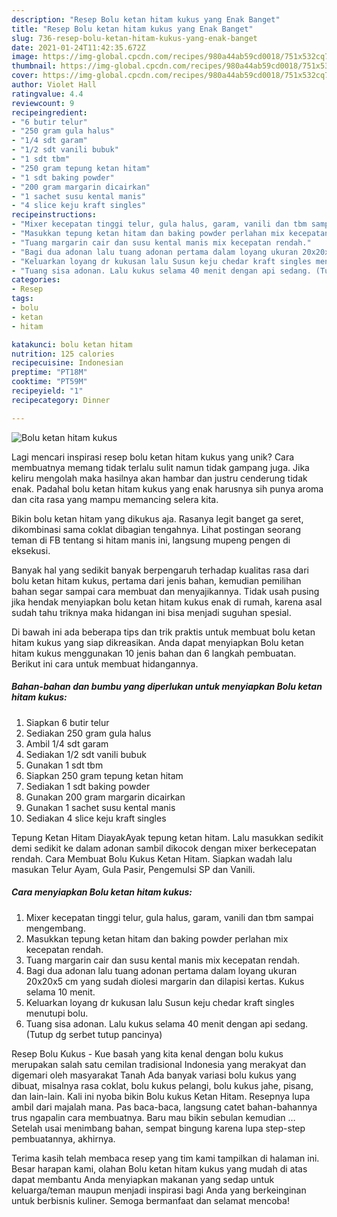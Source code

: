 ```yaml
---
description: "Resep Bolu ketan hitam kukus yang Enak Banget"
title: "Resep Bolu ketan hitam kukus yang Enak Banget"
slug: 736-resep-bolu-ketan-hitam-kukus-yang-enak-banget
date: 2021-01-24T11:42:35.672Z
image: https://img-global.cpcdn.com/recipes/980a44ab59cd0018/751x532cq70/bolu-ketan-hitam-kukus-foto-resep-utama.jpg
thumbnail: https://img-global.cpcdn.com/recipes/980a44ab59cd0018/751x532cq70/bolu-ketan-hitam-kukus-foto-resep-utama.jpg
cover: https://img-global.cpcdn.com/recipes/980a44ab59cd0018/751x532cq70/bolu-ketan-hitam-kukus-foto-resep-utama.jpg
author: Violet Hall
ratingvalue: 4.4
reviewcount: 9
recipeingredient:
- "6 butir telur"
- "250 gram gula halus"
- "1/4 sdt garam"
- "1/2 sdt vanili bubuk"
- "1 sdt tbm"
- "250 gram tepung ketan hitam"
- "1 sdt baking powder"
- "200 gram margarin dicairkan"
- "1 sachet susu kental manis"
- "4 slice keju kraft singles"
recipeinstructions:
- "Mixer kecepatan tinggi telur, gula halus, garam, vanili dan tbm sampai mengembang."
- "Masukkan tepung ketan hitam dan baking powder perlahan mix kecepatan rendah."
- "Tuang margarin cair dan susu kental manis mix kecepatan rendah."
- "Bagi dua adonan lalu tuang adonan pertama dalam loyang ukuran 20x20x5 cm yang sudah diolesi margarin dan dilapisi kertas. Kukus selama 10 menit."
- "Keluarkan loyang dr kukusan lalu Susun keju chedar kraft singles menutupi bolu."
- "Tuang sisa adonan. Lalu kukus selama 40 menit dengan api sedang. (Tutup dg serbet tutup pancinya)"
categories:
- Resep
tags:
- bolu
- ketan
- hitam

katakunci: bolu ketan hitam 
nutrition: 125 calories
recipecuisine: Indonesian
preptime: "PT18M"
cooktime: "PT59M"
recipeyield: "1"
recipecategory: Dinner

---
```



![Bolu ketan hitam kukus](https://img-global.cpcdn.com/recipes/980a44ab59cd0018/751x532cq70/bolu-ketan-hitam-kukus-foto-resep-utama.jpg)

Lagi mencari inspirasi resep bolu ketan hitam kukus yang unik? Cara membuatnya memang tidak terlalu sulit namun tidak gampang juga. Jika keliru mengolah maka hasilnya akan hambar dan justru cenderung tidak enak. Padahal bolu ketan hitam kukus yang enak harusnya sih punya aroma dan cita rasa yang mampu memancing selera kita.

Bikin bolu ketan hitam yang dikukus aja. Rasanya legit banget ga seret, dikombinasi sama coklat dibagian tengahnya. Lihat postingan seorang teman di FB tentang si hitam manis ini, langsung mupeng pengen di eksekusi.

Banyak hal yang sedikit banyak berpengaruh terhadap kualitas rasa dari bolu ketan hitam kukus, pertama dari jenis bahan, kemudian pemilihan bahan segar sampai cara membuat dan menyajikannya. Tidak usah pusing jika hendak menyiapkan bolu ketan hitam kukus enak di rumah, karena asal sudah tahu triknya maka hidangan ini bisa menjadi suguhan spesial.


Di bawah ini ada beberapa tips dan trik praktis untuk membuat bolu ketan hitam kukus yang siap dikreasikan. Anda dapat menyiapkan Bolu ketan hitam kukus menggunakan 10 jenis bahan dan 6 langkah pembuatan. Berikut ini cara untuk membuat hidangannya.

<!--inarticleads1-->

##### Bahan-bahan dan bumbu yang diperlukan untuk menyiapkan Bolu ketan hitam kukus:

1. Siapkan 6 butir telur
1. Sediakan 250 gram gula halus
1. Ambil 1/4 sdt garam
1. Sediakan 1/2 sdt vanili bubuk
1. Gunakan 1 sdt tbm
1. Siapkan 250 gram tepung ketan hitam
1. Sediakan 1 sdt baking powder
1. Gunakan 200 gram margarin dicairkan
1. Gunakan 1 sachet susu kental manis
1. Sediakan 4 slice keju kraft singles


Tepung Ketan Hitam DiayakAyak tepung ketan hitam. Lalu masukkan sedikit demi sedikit ke dalam adonan sambil dikocok dengan mixer berkecepatan rendah. Cara Membuat Bolu Kukus Ketan Hitam. Siapkan wadah lalu masukan Telur Ayam, Gula Pasir, Pengemulsi SP dan Vanili. 

<!--inarticleads2-->

##### Cara menyiapkan Bolu ketan hitam kukus:

1. Mixer kecepatan tinggi telur, gula halus, garam, vanili dan tbm sampai mengembang.
1. Masukkan tepung ketan hitam dan baking powder perlahan mix kecepatan rendah.
1. Tuang margarin cair dan susu kental manis mix kecepatan rendah.
1. Bagi dua adonan lalu tuang adonan pertama dalam loyang ukuran 20x20x5 cm yang sudah diolesi margarin dan dilapisi kertas. Kukus selama 10 menit.
1. Keluarkan loyang dr kukusan lalu Susun keju chedar kraft singles menutupi bolu.
1. Tuang sisa adonan. Lalu kukus selama 40 menit dengan api sedang. (Tutup dg serbet tutup pancinya)


Resep Bolu Kukus - Kue basah yang kita kenal dengan bolu kukus merupakan salah satu cemilan tradisional Indonesia yang merakyat dan digemari oleh masyarakat Tanah Ada banyak variasi bolu kukus yang dibuat, misalnya rasa coklat, bolu kukus pelangi, bolu kukus jahe, pisang, dan lain-lain. Kali ini nyoba bikin Bolu kukus Ketan Hitam. Resepnya lupa ambil dari majalah mana. Pas baca-baca, langsung catet bahan-bahannya trus ngapalin cara membuatnya. Baru mau bikin sebulan kemudian … Setelah usai menimbang bahan, sempat bingung karena lupa step-step pembuatannya, akhirnya. 

Terima kasih telah membaca resep yang tim kami tampilkan di halaman ini. Besar harapan kami, olahan Bolu ketan hitam kukus yang mudah di atas dapat membantu Anda menyiapkan makanan yang sedap untuk keluarga/teman maupun menjadi inspirasi bagi Anda yang berkeinginan untuk berbisnis kuliner. Semoga bermanfaat dan selamat mencoba!
